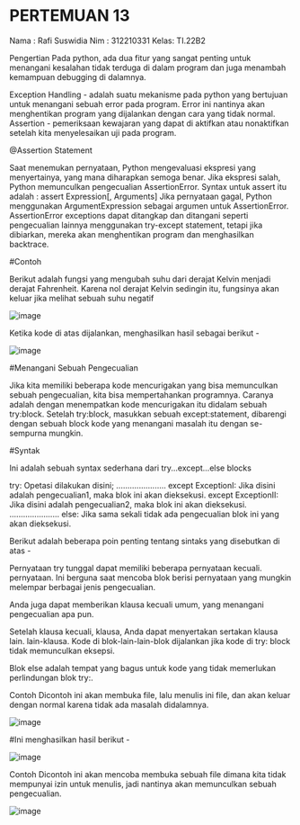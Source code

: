 # PERTEMUAN 13

Nama : Rafi Suswidia
Nim  : 312210331
Kelas: TI.22B2


Pengertian
Pada python, ada dua fitur yang sangat penting untuk menangani kesalahan tidak terduga di dalam program dan juga menambah kemampuan debugging di dalamnya.

Exception Handling - adalah suatu mekanisme pada python yang bertujuan untuk menangani sebuah error pada program. Error ini nantinya akan menghentikan program yang dijalankan dengan cara yang tidak normal.
Assertion - pemeriksaan kewajaran yang dapat di aktifkan atau nonaktifkan setelah kita menyelesaikan uji pada program.

@Assertion Statement

Saat menemukan pernyataan, Python mengevaluasi ekspresi yang menyertainya, yang mana diharapkan semoga benar. Jika ekspresi salah, Python memunculkan pengecualian AssertionError. Syntax untuk assert itu adalah : assert Expression[, Arguments] Jika pernyataan gagal, Python menggunakan ArgumentExpression sebagai argumen untuk AssertionError. AssertionError exceptions dapat ditangkap dan ditangani seperti pengecualian lainnya menggunakan try-except statement, tetapi jika dibiarkan, mereka akan menghentikan program dan menghasilkan backtrace.


#Contoh

Berikut adalah fungsi yang mengubah suhu dari derajat Kelvin menjadi derajat Fahrenheit. Karena nol derajat Kelvin sedingin itu, fungsinya akan keluar jika melihat sebuah suhu negatif

![image](https://user-images.githubusercontent.com/115480539/213115924-dd1f750f-82f4-4c44-b322-e50ab10bdf8d.png)


Ketika kode di atas dijalankan, menghasilkan hasil sebagai berikut -

![image](https://user-images.githubusercontent.com/115480539/213115993-35a24660-6f34-4fee-9c67-ad33210e362a.png)


#Menangani Sebuah Pengecualian

Jika kita memiliki beberapa kode mencurigakan yang bisa memunculkan sebuah pengecualian, kita bisa mempertahankan programnya. Caranya adalah dengan menempatkan kode mencurigakan itu didalam sebuah try:block. Setelah try:block, masukkan sebuah except:statement, dibarengi dengan sebuah block kode yang menangani masalah itu dengan se-sempurna mungkin.

#Syntak

Ini adalah sebuah syntax sederhana dari try...except...else blocks

try:
    Opetasi dilakukan disini;
   ......................
except ExceptionI:
   Jika disini adalah pengecualian1, maka blok ini akan dieksekusi.
except ExceptionII:
   Jika disini adalah pengecualian2, maka blok ini akan dieksekusi.
   ......................
else:
   Jika sama sekali tidak ada pengecualian blok ini yang akan dieksekusi.
   
   Berikut adalah beberapa poin penting tentang sintaks yang disebutkan di atas -

Pernyataan try tunggal dapat memiliki beberapa pernyataan kecuali. pernyataan. Ini berguna saat mencoba blok berisi pernyataan yang mungkin melempar berbagai jenis pengecualian.

Anda juga dapat memberikan klausa kecuali umum, yang menangani pengecualian apa pun.

Setelah klausa kecuali, klausa, Anda dapat menyertakan sertakan klausa lain. lain-klausa. Kode di blok-lain-lain-blok dijalankan jika kode di try: block tidak memunculkan eksepsi.

Blok else adalah tempat yang bagus untuk kode yang tidak memerlukan perlindungan blok try:.

Contoh
Dicontoh ini akan membuka file, lalu menulis ini file, dan akan keluar dengan normal karena tidak ada masalah didalamnya.

![image](https://user-images.githubusercontent.com/115480539/213116344-9c3ef6b1-ee02-4fff-8da6-6c8e59df34db.png)


#Ini menghasilkan hasil berikut -

![image](https://user-images.githubusercontent.com/115480539/213116470-3c30d0bb-9ae7-4265-b152-e817f722746e.png)


Contoh
Dicontoh ini akan mencoba membuka sebuah file dimana kita tidak mempunyai izin untuk menulis, jadi nantinya akan memunculkan sebuah pengecualian. 

![image](https://user-images.githubusercontent.com/115480539/213116555-50ef0d86-0eba-4705-b29e-4461727b21d3.png)


